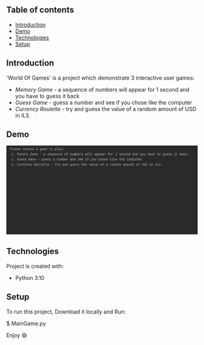 ## Table of contents
* [Introduction](#Introduction)
* [Demo](#Demo)
* [Technologies](#technologies)
* [Setup](#setup)

## Introduction 
'World Of Games' is a project which demonstrate 3 interactive user games:
* *Memory Game* - a sequence of numbers will appear for 1 second and you have to
guess it back
* *Guess Game* - guess a number and see if you chose like the computer
* *Currency Roulette* - try and guess the value of a random amount of USD in ILS

## Demo
![Alt text](Demo.gif)
	
## Technologies
Project is created with:
* Python 3.10
	
## Setup
To run this project, Download it locally and Run:

$ MainGame.py


Enjoy :smile: 
